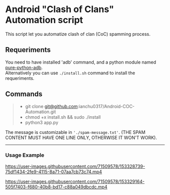 # Android "Clash of Clans" Automation script

This script let you automatize clash of clan (CoC) spamming process.

## Requeriments
You need to have installed 'adb' command, and a python module named [pure-python-adb](https://pypi.org/project/pure-python-adb/).<br>
Alternatively you can use ```./install.sh``` command to install the requeriments.

## Commands
> - git clone git@github.com:ianchu0317/Android-COC-Automation.git <br>
> - chmod +x install.sh && sudo ./install <br>
> - python3 app.py

The message is customizable in ```'./spam-message.txt'```. (THE SPAM CONTENT MUST HAVE ONE LINE ONLY, OTHERWISE IT WON'T WORK).


---------------
### Usage Example

https://user-images.githubusercontent.com/71509578/153328739-75df1434-2fe9-4115-8a71-07aa7cb73c74.mp4

https://user-images.githubusercontent.com/71509578/153329164-505f7403-f680-40b8-bd17-c88a049dbcdc.mp4




